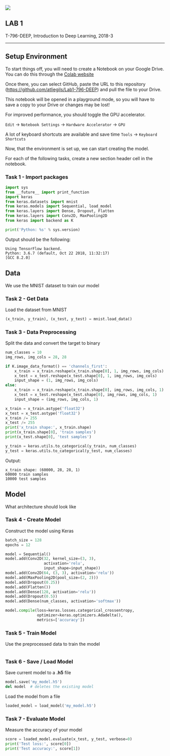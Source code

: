 ![](https://www.ru.is/skin/basic9k/i/sitelogo.svg)

LAB 1
---

T-796-DEEP, Introduction to Deep Learning, 2018-3

---

## Setup Environment
To start things off, you will need to create a Notebook on your Google Drive. You can do this through the [Colab website](http://colab.research.google.com) 

Once there, you can select GitHub, paste the URL to this repository (https://github.com/atliegils/Lab1-796-DEEP) and pull the file to your Drive.

This notebook will be opened in a playground mode, so you will have to save a copy to your Drive or changes may be lost!

For improved performance, you should toggle the GPU accelerator.

`Edit` -> `Notebook Settings` -> `Hardware Accelerator` -> `GPU`

A lot of keyboard shortcuts are available and save time `Tools` -> `Keyboard Shortcuts` 

Now, that the environment is set up, we can start creating the model. 

For each of the following tasks, create a new section header cell in the notebook.

### Task 1 - Import packages
```python
import sys
from __future__ import print_function
import keras
from keras.datasets import mnist
from keras.models import Sequential, load_model
from keras.layers import Dense, Dropout, Flatten
from keras.layers import Conv2D, MaxPooling2D
from keras import backend as K

print('Python: %s' % sys.version)
```

Output should be the following:

```
Using TensorFlow backend.
Python: 3.6.7 (default, Oct 22 2018, 11:32:17) 
[GCC 8.2.0]
```

## Data
We use the MNIST dataset to train our model



### Task 2 - Get Data
Load the dataset from MNIST

```python
(x_train, y_train), (x_test, y_test) = mnist.load_data()
```

### Task 3 - Data Preprocessing
Split the data and convert the target to binary

```python
num_classes = 10
img_rows, img_cols = 28, 28

if K.image_data_format() == 'channels_first':
    x_train = x_train.reshape(x_train.shape[0], 1, img_rows, img_cols)
    x_test = x_test.reshape(x_test.shape[0], 1, img_rows, img_cols)
    input_shape = (1, img_rows, img_cols)
else:
    x_train = x_train.reshape(x_train.shape[0], img_rows, img_cols, 1)
    x_test = x_test.reshape(x_test.shape[0], img_rows, img_cols, 1)
    input_shape = (img_rows, img_cols, 1)

x_train = x_train.astype('float32')
x_test = x_test.astype('float32')
x_train /= 255
x_test /= 255
print('x_train shape:', x_train.shape)
print(x_train.shape[0], 'train samples')
print(x_test.shape[0], 'test samples')

y_train = keras.utils.to_categorical(y_train, num_classes)
y_test = keras.utils.to_categorical(y_test, num_classes)
```

Output:

```
x_train shape: (60000, 28, 28, 1)
60000 train samples
10000 test samples
```

## Model 
What architecture should look like


### Task 4 - Create Model
Construct the model using Keras

```python
batch_size = 128
epochs = 12

model = Sequential()
model.add(Conv2D(32, kernel_size=(3, 3),
                 activation='relu',
                 input_shape=input_shape))
model.add(Conv2D(64, (3, 3), activation='relu'))
model.add(MaxPooling2D(pool_size=(2, 2)))
model.add(Dropout(0.25))
model.add(Flatten())
model.add(Dense(128, activation='relu'))
model.add(Dropout(0.5))
model.add(Dense(num_classes, activation='softmax'))

model.compile(loss=keras.losses.categorical_crossentropy,
              optimizer=keras.optimizers.Adadelta(),
              metrics=['accuracy'])
```

### Task 5 - Train Model
Use the preprocessed data to train the model

```python
```

### Task 6 - Save / Load Model
Save current model to a __.h5__ file

```python
model.save('my_model.h5')
del model  # deletes the existing model
```

Load the model from a file

```python
loaded_model = load_model('my_model.h5')
```

### Task 7 - Evaluate Model
Measure the accuracy of your model

```python
score = loaded_model.evaluate(x_test, y_test, verbose=0)
print('Test loss:', score[0])
print('Test accuracy:', score[1])
```
